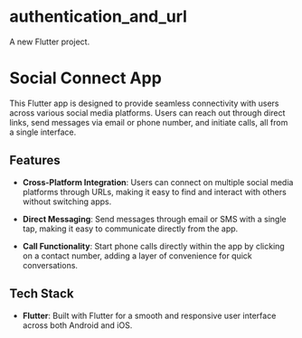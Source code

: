 # authentication_and_url

A new Flutter project.

# Social Connect App

This Flutter app is designed to provide seamless connectivity with users across various social media platforms. Users can reach out through direct links, send messages via email or phone number, and initiate calls, all from a single interface.

## Features

- **Cross-Platform Integration**: Users can connect on multiple social media platforms through URLs, making it easy to find and interact with others without switching apps.
  
- **Direct Messaging**: Send messages through email or SMS with a single tap, making it easy to communicate directly from the app.

- **Call Functionality**: Start phone calls directly within the app by clicking on a contact number, adding a layer of convenience for quick conversations.

## Tech Stack

- **Flutter**: Built with Flutter for a smooth and responsive user interface across both Android and iOS.
  
